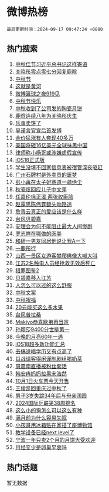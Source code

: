 # 微博热榜

`最后更新时间：2024-09-17 09:47:24 +0800`

## 热门搜索

1. [中秋佳节习近平总书记这样寄语](https://m.weibo.cn/search?containerid=100103type%3D1%26t%3D10%26q%3D%23%E4%B8%AD%E7%A7%8B%E4%BD%B3%E8%8A%82%E4%B9%A0%E8%BF%91%E5%B9%B3%E6%80%BB%E4%B9%A6%E8%AE%B0%E8%BF%99%E6%A0%B7%E5%AF%84%E8%AF%AD%23&stream_entry_id=51&isnewpage=1&extparam=seat%3D1%26q%3D%2523%25E4%25B8%25AD%25E7%25A7%258B%25E4%25BD%25B3%25E8%258A%2582%25E4%25B9%25A0%25E8%25BF%2591%25E5%25B9%25B3%25E6%2580%25BB%25E4%25B9%25A6%25E8%25AE%25B0%25E8%25BF%2599%25E6%25A0%25B7%25E5%25AF%2584%25E8%25AF%25AD%2523%26pos%3D0%26filter_type%3Drealtimehot%26stream_entry_id%3D51%26c_type%3D51%26cate%3D10103%26dgr%3D0%26display_time%3D1726537643%26pre_seqid%3D17265376436690123560347)
1. [关晓彤零点零七分回复鹿晗](https://m.weibo.cn/search?containerid=100103type%3D1%26t%3D10%26q%3D%23%E5%85%B3%E6%99%93%E5%BD%A4%E9%9B%B6%E7%82%B9%E9%9B%B6%E4%B8%83%E5%88%86%E5%9B%9E%E5%A4%8D%E9%B9%BF%E6%99%97%23&stream_entry_id=31&isnewpage=1&extparam=seat%3D1%26q%3D%2523%25E5%2585%25B3%25E6%2599%2593%25E5%25BD%25A4%25E9%259B%25B6%25E7%2582%25B9%25E9%259B%25B6%25E4%25B8%2583%25E5%2588%2586%25E5%259B%259E%25E5%25A4%258D%25E9%25B9%25BF%25E6%2599%2597%2523%26pos%3D0%26band_rank%3D1%26filter_type%3Drealtimehot%26realpos%3D1%26flag%3D1%26cate%3D5001%26lcate%3D5001%26stream_entry_id%3D31%26c_type%3D31%26dgr%3D0%26display_time%3D1726537643%26pre_seqid%3D17265376436690123560347)
1. [中秋节](https://m.weibo.cn/search?containerid=100103type%3D1%26t%3D10%26q%3D%E4%B8%AD%E7%A7%8B%E8%8A%82&stream_entry_id=31&isnewpage=1&extparam=seat%3D1%26q%3D%25E4%25B8%25AD%25E7%25A7%258B%25E8%258A%2582%26pos%3D1%26band_rank%3D2%26filter_type%3Drealtimehot%26realpos%3D2%26flag%3D16%26cate%3D5001%26lcate%3D5001%26stream_entry_id%3D31%26c_type%3D31%26dgr%3D0%26display_time%3D1726537643%26pre_seqid%3D17265376436690123560347)
1. [这就是黄河](https://m.weibo.cn/search?containerid=100103type%3D1%26t%3D10%26q%3D%23%E8%BF%99%E5%B0%B1%E6%98%AF%E9%BB%84%E6%B2%B3%23&stream_entry_id=31&isnewpage=1&extparam=seat%3D1%26q%3D%2523%25E8%25BF%2599%25E5%25B0%25B1%25E6%2598%25AF%25E9%25BB%2584%25E6%25B2%25B3%2523%26pos%3D2%26band_rank%3D3%26filter_type%3Drealtimehot%26realpos%3D3%26flag%3D0%26cate%3D5001%26lcate%3D5001%26stream_entry_id%3D31%26c_type%3D31%26dgr%3D0%26display_time%3D1726537643%26pre_seqid%3D17265376436690123560347)
1. [微博篮球之夜919见](https://m.weibo.cn/search?containerid=100103type%3D1%26t%3D10%26q%3D%23%E5%BE%AE%E5%8D%9A%E7%AF%AE%E7%90%83%E4%B9%8B%E5%A4%9C919%E8%A7%81%23&stream_entry_id=31&isnewpage=1&extparam=seat%3D1%26q%3D%2523%25E5%25BE%25AE%25E5%258D%259A%25E7%25AF%25AE%25E7%2590%2583%25E4%25B9%258B%25E5%25A4%259C919%25E8%25A7%2581%2523%26pos%3D3%26band_rank%3D4%26adid%3D255254%26is_ad_pos%3D1%26cate%3D5001%26c_type%3D31%26lcate%3D5001%26stream_entry_id%3D31%26topic_ad%3D1%26dgr%3D0%26filter_type%3Drealtimehot%26display_time%3D1726537643%26pre_seqid%3D17265376436690123560347)
1. [中秋节快乐](https://m.weibo.cn/search?containerid=100103type%3D1%26t%3D10%26q%3D%E4%B8%AD%E7%A7%8B%E8%8A%82%E5%BF%AB%E4%B9%90&stream_entry_id=31&isnewpage=1&extparam=seat%3D1%26q%3D%25E4%25B8%25AD%25E7%25A7%258B%25E8%258A%2582%25E5%25BF%25AB%25E4%25B9%2590%26pos%3D4%26band_rank%3D4%26filter_type%3Drealtimehot%26realpos%3D4%26flag%3D16%26cate%3D5001%26lcate%3D5001%26stream_entry_id%3D31%26c_type%3D31%26dgr%3D0%26display_time%3D1726537643%26pre_seqid%3D17265376436690123560347)
1. [中秋收到了公司发的陶瓷月饼](https://m.weibo.cn/search?containerid=100103type%3D1%26t%3D10%26q%3D%23%E4%B8%AD%E7%A7%8B%E6%94%B6%E5%88%B0%E4%BA%86%E5%85%AC%E5%8F%B8%E5%8F%91%E7%9A%84%E9%99%B6%E7%93%B7%E6%9C%88%E9%A5%BC%23&stream_entry_id=31&isnewpage=1&extparam=seat%3D1%26q%3D%2523%25E4%25B8%25AD%25E7%25A7%258B%25E6%2594%25B6%25E5%2588%25B0%25E4%25BA%2586%25E5%2585%25AC%25E5%258F%25B8%25E5%258F%2591%25E7%259A%2584%25E9%2599%25B6%25E7%2593%25B7%25E6%259C%2588%25E9%25A5%25BC%2523%26pos%3D5%26band_rank%3D5%26filter_type%3Drealtimehot%26realpos%3D5%26flag%3D0%26cate%3D5001%26lcate%3D5001%26stream_entry_id%3D31%26c_type%3D31%26dgr%3D0%26display_time%3D1726537643%26pre_seqid%3D17265376436690123560347)
1. [鹿晗连续八年为关晓彤庆生](https://m.weibo.cn/search?containerid=100103type%3D1%26t%3D10%26q%3D%23%E9%B9%BF%E6%99%97%E8%BF%9E%E7%BB%AD%E5%85%AB%E5%B9%B4%E4%B8%BA%E5%85%B3%E6%99%93%E5%BD%A4%E5%BA%86%E7%94%9F%23&stream_entry_id=31&isnewpage=1&extparam=seat%3D1%26q%3D%2523%25E9%25B9%25BF%25E6%2599%2597%25E8%25BF%259E%25E7%25BB%25AD%25E5%2585%25AB%25E5%25B9%25B4%25E4%25B8%25BA%25E5%2585%25B3%25E6%2599%2593%25E5%25BD%25A4%25E5%25BA%2586%25E7%2594%259F%2523%26pos%3D6%26band_rank%3D6%26filter_type%3Drealtimehot%26realpos%3D6%26flag%3D2%26cate%3D5001%26lcate%3D5001%26stream_entry_id%3D31%26c_type%3D31%26dgr%3D0%26display_time%3D1726537643%26pre_seqid%3D17265376436690123560347)
1. [乐事卖饼了](https://m.weibo.cn/search?containerid=100103type%3D1%26t%3D10%26q%3D%23%E4%B9%90%E4%BA%8B%E5%8D%96%E9%A5%BC%E4%BA%86%23&stream_entry_id=31&isnewpage=1&extparam=seat%3D1%26q%3D%2523%25E4%25B9%2590%25E4%25BA%258B%25E5%258D%2596%25E9%25A5%25BC%25E4%25BA%2586%2523%26pos%3D7%26band_rank%3D7%26adid%3D255336%26is_ad_pos%3D1%26cate%3D5001%26c_type%3D31%26lcate%3D5001%26stream_entry_id%3D31%26topic_ad%3D1%26dgr%3D0%26filter_type%3Drealtimehot%26display_time%3D1726537643%26pre_seqid%3D17265376436690123560347)
1. [吴谨言官宣后首发博](https://m.weibo.cn/search?containerid=100103type%3D1%26t%3D10%26q%3D%23%E5%90%B4%E8%B0%A8%E8%A8%80%E5%AE%98%E5%AE%A3%E5%90%8E%E9%A6%96%E5%8F%91%E5%8D%9A%23&stream_entry_id=31&isnewpage=1&extparam=seat%3D1%26q%3D%2523%25E5%2590%25B4%25E8%25B0%25A8%25E8%25A8%2580%25E5%25AE%2598%25E5%25AE%25A3%25E5%2590%258E%25E9%25A6%2596%25E5%258F%2591%25E5%258D%259A%2523%26pos%3D8%26band_rank%3D7%26filter_type%3Drealtimehot%26realpos%3D7%26flag%3D2%26cate%3D5001%26lcate%3D5001%26stream_entry_id%3D31%26c_type%3D31%26dgr%3D0%26display_time%3D1726537643%26pre_seqid%3D17265376436690123560347)
1. [金价猛涨有人套现40多万](https://m.weibo.cn/search?containerid=100103type%3D1%26t%3D10%26q%3D%23%E9%87%91%E4%BB%B7%E7%8C%9B%E6%B6%A8%E6%9C%89%E4%BA%BA%E5%A5%97%E7%8E%B040%E5%A4%9A%E4%B8%87%23&stream_entry_id=31&isnewpage=1&extparam=seat%3D1%26q%3D%2523%25E9%2587%2591%25E4%25BB%25B7%25E7%258C%259B%25E6%25B6%25A8%25E6%259C%2589%25E4%25BA%25BA%25E5%25A5%2597%25E7%258E%25B040%25E5%25A4%259A%25E4%25B8%2587%2523%26pos%3D9%26band_rank%3D8%26filter_type%3Drealtimehot%26realpos%3D8%26flag%3D0%26cate%3D5001%26lcate%3D5001%26stream_entry_id%3D31%26c_type%3D31%26dgr%3D0%26display_time%3D1726537643%26pre_seqid%3D17265376436690123560347)
1. [美国将砸16亿美元全球抹黑中国](https://m.weibo.cn/search?containerid=100103type%3D1%26t%3D10%26q%3D%23%E7%BE%8E%E5%9B%BD%E5%B0%86%E7%A0%B816%E4%BA%BF%E7%BE%8E%E5%85%83%E5%85%A8%E7%90%83%E6%8A%B9%E9%BB%91%E4%B8%AD%E5%9B%BD%23&stream_entry_id=31&isnewpage=1&extparam=seat%3D1%26q%3D%2523%25E7%25BE%258E%25E5%259B%25BD%25E5%25B0%2586%25E7%25A0%25B816%25E4%25BA%25BF%25E7%25BE%258E%25E5%2585%2583%25E5%2585%25A8%25E7%2590%2583%25E6%258A%25B9%25E9%25BB%2591%25E4%25B8%25AD%25E5%259B%25BD%2523%26pos%3D10%26band_rank%3D9%26filter_type%3Drealtimehot%26realpos%3D9%26flag%3D0%26cate%3D5001%26lcate%3D5001%26stream_entry_id%3D31%26c_type%3D31%26dgr%3D0%26display_time%3D1726537643%26pre_seqid%3D17265376436690123560347)
1. [律师称小杨哥或涉嫌虚假宣传](https://m.weibo.cn/search?containerid=100103type%3D1%26t%3D10%26q%3D%23%E5%BE%8B%E5%B8%88%E7%A7%B0%E5%B0%8F%E6%9D%A8%E5%93%A5%E6%88%96%E6%B6%89%E5%AB%8C%E8%99%9A%E5%81%87%E5%AE%A3%E4%BC%A0%23&stream_entry_id=31&isnewpage=1&extparam=seat%3D1%26q%3D%2523%25E5%25BE%258B%25E5%25B8%2588%25E7%25A7%25B0%25E5%25B0%258F%25E6%259D%25A8%25E5%2593%25A5%25E6%2588%2596%25E6%25B6%2589%25E5%25AB%258C%25E8%2599%259A%25E5%2581%2587%25E5%25AE%25A3%25E4%25BC%25A0%2523%26pos%3D11%26band_rank%3D10%26filter_type%3Drealtimehot%26realpos%3D10%26flag%3D0%26cate%3D5001%26lcate%3D5001%26stream_entry_id%3D31%26c_type%3D31%26dgr%3D0%26display_time%3D1726537643%26pre_seqid%3D17265376436690123560347)
1. [iOS18正式版](https://m.weibo.cn/search?containerid=100103type%3D1%26t%3D10%26q%3DiOS18%E6%AD%A3%E5%BC%8F%E7%89%88&stream_entry_id=31&isnewpage=1&extparam=seat%3D1%26q%3DiOS18%25E6%25AD%25A3%25E5%25BC%258F%25E7%2589%2588%26pos%3D12%26band_rank%3D11%26filter_type%3Drealtimehot%26realpos%3D11%26flag%3D0%26cate%3D5001%26lcate%3D5001%26stream_entry_id%3D31%26c_type%3D31%26dgr%3D0%26display_time%3D1726537643%26pre_seqid%3D17265376436690123560347)
1. [学生没填不回家信息表被宿管深夜驱赶](https://m.weibo.cn/search?containerid=100103type%3D1%26t%3D10%26q%3D%23%E5%AD%A6%E7%94%9F%E6%B2%A1%E5%A1%AB%E4%B8%8D%E5%9B%9E%E5%AE%B6%E4%BF%A1%E6%81%AF%E8%A1%A8%E8%A2%AB%E5%AE%BF%E7%AE%A1%E6%B7%B1%E5%A4%9C%E9%A9%B1%E8%B5%B6%23&stream_entry_id=31&isnewpage=1&extparam=seat%3D1%26q%3D%2523%25E5%25AD%25A6%25E7%2594%259F%25E6%25B2%25A1%25E5%25A1%25AB%25E4%25B8%258D%25E5%259B%259E%25E5%25AE%25B6%25E4%25BF%25A1%25E6%2581%25AF%25E8%25A1%25A8%25E8%25A2%25AB%25E5%25AE%25BF%25E7%25AE%25A1%25E6%25B7%25B1%25E5%25A4%259C%25E9%25A9%25B1%25E8%25B5%25B6%2523%26pos%3D13%26band_rank%3D12%26filter_type%3Drealtimehot%26realpos%3D12%26flag%3D0%26cate%3D5001%26lcate%3D5001%26stream_entry_id%3D31%26c_type%3D31%26dgr%3D0%26display_time%3D1726537643%26pre_seqid%3D17265376436690123560347)
1. [广州石牌村是外卖员的噩梦](https://m.weibo.cn/search?containerid=100103type%3D1%26t%3D10%26q%3D%E5%B9%BF%E5%B7%9E%E7%9F%B3%E7%89%8C%E6%9D%91%E6%98%AF%E5%A4%96%E5%8D%96%E5%91%98%E7%9A%84%E5%99%A9%E6%A2%A6&stream_entry_id=31&isnewpage=1&extparam=seat%3D1%26q%3D%25E5%25B9%25BF%25E5%25B7%259E%25E7%259F%25B3%25E7%2589%258C%25E6%259D%2591%25E6%2598%25AF%25E5%25A4%2596%25E5%258D%2596%25E5%2591%2598%25E7%259A%2584%25E5%2599%25A9%25E6%25A2%25A6%26pos%3D14%26band_rank%3D13%26filter_type%3Drealtimehot%26realpos%3D13%26flag%3D0%26cate%3D5001%26lcate%3D5001%26stream_entry_id%3D31%26c_type%3D31%26dgr%3D0%26display_time%3D1726537643%26pre_seqid%3D17265376436690123560347)
1. [彭小苒在太子妃赛道一骑绝尘](https://m.weibo.cn/search?containerid=100103type%3D1%26t%3D10%26q%3D%E5%BD%AD%E5%B0%8F%E8%8B%92%E5%9C%A8%E5%A4%AA%E5%AD%90%E5%A6%83%E8%B5%9B%E9%81%93%E4%B8%80%E9%AA%91%E7%BB%9D%E5%B0%98&stream_entry_id=31&isnewpage=1&extparam=seat%3D1%26q%3D%25E5%25BD%25AD%25E5%25B0%258F%25E8%258B%2592%25E5%259C%25A8%25E5%25A4%25AA%25E5%25AD%2590%25E5%25A6%2583%25E8%25B5%259B%25E9%2581%2593%25E4%25B8%2580%25E9%25AA%2591%25E7%25BB%259D%25E5%25B0%2598%26pos%3D15%26band_rank%3D14%26filter_type%3Drealtimehot%26realpos%3D14%26flag%3D0%26cate%3D5001%26lcate%3D5001%26stream_entry_id%3D31%26c_type%3D31%26dgr%3D0%26display_time%3D1726537643%26pre_seqid%3D17265376436690123560347)
1. [秋瓷炫回应儿子中文差](https://m.weibo.cn/search?containerid=100103type%3D1%26t%3D10%26q%3D%23%E7%A7%8B%E7%93%B7%E7%82%AB%E5%9B%9E%E5%BA%94%E5%84%BF%E5%AD%90%E4%B8%AD%E6%96%87%E5%B7%AE%23&stream_entry_id=31&isnewpage=1&extparam=seat%3D1%26q%3D%2523%25E7%25A7%258B%25E7%2593%25B7%25E7%2582%25AB%25E5%259B%259E%25E5%25BA%2594%25E5%2584%25BF%25E5%25AD%2590%25E4%25B8%25AD%25E6%2596%2587%25E5%25B7%25AE%2523%26pos%3D16%26band_rank%3D15%26filter_type%3Drealtimehot%26realpos%3D15%26flag%3D0%26cate%3D5001%26lcate%3D5001%26stream_entry_id%3D31%26c_type%3D31%26dgr%3D0%26display_time%3D1726537643%26pre_seqid%3D17265376436690123560347)
1. [任嘉伦徐正溪 两张权臣脸](https://m.weibo.cn/search?containerid=100103type%3D1%26t%3D10%26q%3D%E4%BB%BB%E5%98%89%E4%BC%A6%E5%BE%90%E6%AD%A3%E6%BA%AA+%E4%B8%A4%E5%BC%A0%E6%9D%83%E8%87%A3%E8%84%B8&stream_entry_id=31&isnewpage=1&extparam=seat%3D1%26q%3D%25E4%25BB%25BB%25E5%2598%2589%25E4%25BC%25A6%25E5%25BE%2590%25E6%25AD%25A3%25E6%25BA%25AA%2520%25E4%25B8%25A4%25E5%25BC%25A0%25E6%259D%2583%25E8%2587%25A3%25E8%2584%25B8%26pos%3D17%26band_rank%3D16%26filter_type%3Drealtimehot%26realpos%3D16%26flag%3D0%26cate%3D5001%26lcate%3D5001%26stream_entry_id%3D31%26c_type%3D31%26dgr%3D0%26display_time%3D1726537643%26pre_seqid%3D17265376436690123560347)
1. [赵露思陈伟霆额头吻路透](https://m.weibo.cn/search?containerid=100103type%3D1%26t%3D10%26q%3D%23%E8%B5%B5%E9%9C%B2%E6%80%9D%E9%99%88%E4%BC%9F%E9%9C%86%E9%A2%9D%E5%A4%B4%E5%90%BB%E8%B7%AF%E9%80%8F%23&stream_entry_id=31&isnewpage=1&extparam=seat%3D1%26q%3D%2523%25E8%25B5%25B5%25E9%259C%25B2%25E6%2580%259D%25E9%2599%2588%25E4%25BC%259F%25E9%259C%2586%25E9%25A2%259D%25E5%25A4%25B4%25E5%2590%25BB%25E8%25B7%25AF%25E9%2580%258F%2523%26pos%3D18%26band_rank%3D17%26filter_type%3Drealtimehot%26realpos%3D17%26flag%3D1%26cate%3D5001%26lcate%3D5001%26stream_entry_id%3D31%26c_type%3D31%26dgr%3D0%26display_time%3D1726537643%26pre_seqid%3D17265376436690123560347)
1. [詹青云真正的爱应该是什么样](https://m.weibo.cn/search?containerid=100103type%3D1%26t%3D10%26q%3D%E8%A9%B9%E9%9D%92%E4%BA%91%E7%9C%9F%E6%AD%A3%E7%9A%84%E7%88%B1%E5%BA%94%E8%AF%A5%E6%98%AF%E4%BB%80%E4%B9%88%E6%A0%B7&stream_entry_id=31&isnewpage=1&extparam=seat%3D1%26q%3D%25E8%25A9%25B9%25E9%259D%2592%25E4%25BA%2591%25E7%259C%259F%25E6%25AD%25A3%25E7%259A%2584%25E7%2588%25B1%25E5%25BA%2594%25E8%25AF%25A5%25E6%2598%25AF%25E4%25BB%2580%25E4%25B9%2588%25E6%25A0%25B7%26pos%3D19%26band_rank%3D18%26filter_type%3Drealtimehot%26realpos%3D18%26flag%3D0%26cate%3D5001%26lcate%3D5001%26stream_entry_id%3D31%26c_type%3D31%26dgr%3D0%26display_time%3D1726537643%26pre_seqid%3D17265376436690123560347)
1. [台风贝碧嘉](https://m.weibo.cn/search?containerid=100103type%3D1%26t%3D10%26q%3D%23%E5%8F%B0%E9%A3%8E%E8%B4%9D%E7%A2%A7%E5%98%89%23&stream_entry_id=31&isnewpage=1&extparam=seat%3D1%26q%3D%2523%25E5%258F%25B0%25E9%25A3%258E%25E8%25B4%259D%25E7%25A2%25A7%25E5%2598%2589%2523%26pos%3D20%26band_rank%3D19%26filter_type%3Drealtimehot%26realpos%3D19%26flag%3D0%26cate%3D5001%26lcate%3D5001%26stream_entry_id%3D31%26c_type%3D31%26dgr%3D0%26display_time%3D1726537643%26pre_seqid%3D17265376436690123560347)
1. [安理会为何不能阻止最大人间惨剧](https://m.weibo.cn/search?containerid=100103type%3D1%26t%3D10%26q%3D%23%E5%AE%89%E7%90%86%E4%BC%9A%E4%B8%BA%E4%BD%95%E4%B8%8D%E8%83%BD%E9%98%BB%E6%AD%A2%E6%9C%80%E5%A4%A7%E4%BA%BA%E9%97%B4%E6%83%A8%E5%89%A7%23&stream_entry_id=31&isnewpage=1&extparam=seat%3D1%26q%3D%2523%25E5%25AE%2589%25E7%2590%2586%25E4%25BC%259A%25E4%25B8%25BA%25E4%25BD%2595%25E4%25B8%258D%25E8%2583%25BD%25E9%2598%25BB%25E6%25AD%25A2%25E6%259C%2580%25E5%25A4%25A7%25E4%25BA%25BA%25E9%2597%25B4%25E6%2583%25A8%25E5%2589%25A7%2523%26pos%3D21%26band_rank%3D20%26filter_type%3Drealtimehot%26realpos%3D20%26flag%3D1%26cate%3D5001%26lcate%3D5001%26stream_entry_id%3D31%26c_type%3D31%26dgr%3D0%26display_time%3D1726537643%26pre_seqid%3D17265376436690123560347)
1. [罗志祥在哪做的医美](https://m.weibo.cn/search?containerid=100103type%3D1%26t%3D10%26q%3D%E7%BD%97%E5%BF%97%E7%A5%A5%E5%9C%A8%E5%93%AA%E5%81%9A%E7%9A%84%E5%8C%BB%E7%BE%8E&stream_entry_id=31&isnewpage=1&extparam=seat%3D1%26q%3D%25E7%25BD%2597%25E5%25BF%2597%25E7%25A5%25A5%25E5%259C%25A8%25E5%2593%25AA%25E5%2581%259A%25E7%259A%2584%25E5%258C%25BB%25E7%25BE%258E%26pos%3D22%26band_rank%3D21%26filter_type%3Drealtimehot%26realpos%3D21%26flag%3D2%26cate%3D5001%26lcate%3D5001%26stream_entry_id%3D31%26c_type%3D31%26dgr%3D0%26display_time%3D1726537643%26pre_seqid%3D17265376436690123560347)
1. [和研一男友同居他说让我A一下](https://m.weibo.cn/search?containerid=100103type%3D1%26t%3D10%26q%3D%23%E5%92%8C%E7%A0%94%E4%B8%80%E7%94%B7%E5%8F%8B%E5%90%8C%E5%B1%85%E4%BB%96%E8%AF%B4%E8%AE%A9%E6%88%91A%E4%B8%80%E4%B8%8B%23&stream_entry_id=31&isnewpage=1&extparam=seat%3D1%26q%3D%2523%25E5%2592%258C%25E7%25A0%2594%25E4%25B8%2580%25E7%2594%25B7%25E5%258F%258B%25E5%2590%258C%25E5%25B1%2585%25E4%25BB%2596%25E8%25AF%25B4%25E8%25AE%25A9%25E6%2588%2591A%25E4%25B8%2580%25E4%25B8%258B%2523%26pos%3D23%26band_rank%3D22%26filter_type%3Drealtimehot%26realpos%3D22%26flag%3D1%26cate%3D5001%26lcate%3D5001%26stream_entry_id%3D31%26c_type%3D31%26dgr%3D0%26display_time%3D1726537643%26pre_seqid%3D17265376436690123560347)
1. [一鹿彤行](https://m.weibo.cn/search?containerid=100103type%3D1%26t%3D10%26q%3D%E4%B8%80%E9%B9%BF%E5%BD%A4%E8%A1%8C&stream_entry_id=31&isnewpage=1&extparam=seat%3D1%26q%3D%25E4%25B8%2580%25E9%25B9%25BF%25E5%25BD%25A4%25E8%25A1%258C%26pos%3D24%26band_rank%3D23%26filter_type%3Drealtimehot%26realpos%3D23%26flag%3D0%26cate%3D5001%26lcate%3D5001%26stream_entry_id%3D31%26c_type%3D31%26dgr%3D0%26display_time%3D1726537643%26pre_seqid%3D17265376436690123560347)
1. [山西一景区女游客攀爬佛像大喊大叫](https://m.weibo.cn/search?containerid=100103type%3D1%26t%3D10%26q%3D%23%E5%B1%B1%E8%A5%BF%E4%B8%80%E6%99%AF%E5%8C%BA%E5%A5%B3%E6%B8%B8%E5%AE%A2%E6%94%80%E7%88%AC%E4%BD%9B%E5%83%8F%E5%A4%A7%E5%96%8A%E5%A4%A7%E5%8F%AB%23&stream_entry_id=31&isnewpage=1&extparam=seat%3D1%26q%3D%2523%25E5%25B1%25B1%25E8%25A5%25BF%25E4%25B8%2580%25E6%2599%25AF%25E5%258C%25BA%25E5%25A5%25B3%25E6%25B8%25B8%25E5%25AE%25A2%25E6%2594%2580%25E7%2588%25AC%25E4%25BD%259B%25E5%2583%258F%25E5%25A4%25A7%25E5%2596%258A%25E5%25A4%25A7%25E5%258F%25AB%2523%26pos%3D25%26band_rank%3D24%26filter_type%3Drealtimehot%26realpos%3D24%26flag%3D1%26cate%3D5001%26lcate%3D5001%26stream_entry_id%3D31%26c_type%3D31%26dgr%3D0%26display_time%3D1726537643%26pre_seqid%3D17265376436690123560347)
1. [江苏2名触电人员经抢救无效后死亡](https://m.weibo.cn/search?containerid=100103type%3D1%26t%3D10%26q%3D%23%E6%B1%9F%E8%8B%8F2%E5%90%8D%E8%A7%A6%E7%94%B5%E4%BA%BA%E5%91%98%E7%BB%8F%E6%8A%A2%E6%95%91%E6%97%A0%E6%95%88%E5%90%8E%E6%AD%BB%E4%BA%A1%23&stream_entry_id=31&isnewpage=1&extparam=seat%3D1%26q%3D%2523%25E6%25B1%259F%25E8%258B%258F2%25E5%2590%258D%25E8%25A7%25A6%25E7%2594%25B5%25E4%25BA%25BA%25E5%2591%2598%25E7%25BB%258F%25E6%258A%25A2%25E6%2595%2591%25E6%2597%25A0%25E6%2595%2588%25E5%2590%258E%25E6%25AD%25BB%25E4%25BA%25A1%2523%26pos%3D26%26band_rank%3D25%26filter_type%3Drealtimehot%26realpos%3D25%26flag%3D1%26cate%3D5001%26lcate%3D5001%26stream_entry_id%3D31%26c_type%3D31%26dgr%3D0%26display_time%3D1726537643%26pre_seqid%3D17265376436690123560347)
1. [猎罪图鉴2](https://m.weibo.cn/search?containerid=100103type%3D1%26t%3D10%26q%3D%23%E7%8C%8E%E7%BD%AA%E5%9B%BE%E9%89%B42%23&stream_entry_id=31&isnewpage=1&extparam=seat%3D1%26q%3D%2523%25E7%258C%258E%25E7%25BD%25AA%25E5%259B%25BE%25E9%2589%25B42%2523%26pos%3D27%26band_rank%3D26%26filter_type%3Drealtimehot%26realpos%3D26%26flag%3D1%26cate%3D5001%26lcate%3D5001%26stream_entry_id%3D31%26c_type%3D31%26dgr%3D0%26display_time%3D1726537643%26pre_seqid%3D17265376436690123560347)
1. [贝碧嘉移入江苏](https://m.weibo.cn/search?containerid=100103type%3D1%26t%3D10%26q%3D%23%E8%B4%9D%E7%A2%A7%E5%98%89%E7%A7%BB%E5%85%A5%E6%B1%9F%E8%8B%8F%23&stream_entry_id=31&isnewpage=1&extparam=seat%3D1%26q%3D%2523%25E8%25B4%259D%25E7%25A2%25A7%25E5%2598%2589%25E7%25A7%25BB%25E5%2585%25A5%25E6%25B1%259F%25E8%258B%258F%2523%26pos%3D28%26band_rank%3D27%26filter_type%3Drealtimehot%26realpos%3D27%26flag%3D0%26cate%3D5001%26lcate%3D5001%26stream_entry_id%3D31%26c_type%3D31%26dgr%3D0%26display_time%3D1726537643%26pre_seqid%3D17265376436690123560347)
1. [人怎么可以过的这么舒服](https://m.weibo.cn/search?containerid=100103type%3D1%26t%3D10%26q%3D%E4%BA%BA%E6%80%8E%E4%B9%88%E5%8F%AF%E4%BB%A5%E8%BF%87%E7%9A%84%E8%BF%99%E4%B9%88%E8%88%92%E6%9C%8D&stream_entry_id=31&isnewpage=1&extparam=seat%3D1%26q%3D%25E4%25BA%25BA%25E6%2580%258E%25E4%25B9%2588%25E5%258F%25AF%25E4%25BB%25A5%25E8%25BF%2587%25E7%259A%2584%25E8%25BF%2599%25E4%25B9%2588%25E8%2588%2592%25E6%259C%258D%26pos%3D29%26band_rank%3D28%26filter_type%3Drealtimehot%26realpos%3D28%26flag%3D1%26cate%3D5001%26lcate%3D5001%26stream_entry_id%3D31%26c_type%3D31%26dgr%3D0%26display_time%3D1726537643%26pre_seqid%3D17265376436690123560347)
1. [中秋文案](https://m.weibo.cn/search?containerid=100103type%3D1%26t%3D10%26q%3D%E4%B8%AD%E7%A7%8B%E6%96%87%E6%A1%88&stream_entry_id=31&isnewpage=1&extparam=seat%3D1%26q%3D%25E4%25B8%25AD%25E7%25A7%258B%25E6%2596%2587%25E6%25A1%2588%26pos%3D30%26band_rank%3D29%26filter_type%3Drealtimehot%26realpos%3D29%26flag%3D0%26cate%3D5001%26lcate%3D5001%26stream_entry_id%3D31%26c_type%3D31%26dgr%3D0%26display_time%3D1726537643%26pre_seqid%3D17265376436690123560347)
1. [中秋祝福](https://m.weibo.cn/search?containerid=100103type%3D1%26t%3D10%26q%3D%E4%B8%AD%E7%A7%8B%E7%A5%9D%E7%A6%8F&stream_entry_id=31&isnewpage=1&extparam=seat%3D1%26q%3D%25E4%25B8%25AD%25E7%25A7%258B%25E7%25A5%259D%25E7%25A6%258F%26pos%3D31%26band_rank%3D30%26filter_type%3Drealtimehot%26realpos%3D30%26flag%3D0%26cate%3D5001%26lcate%3D5001%26stream_entry_id%3D31%26c_type%3D31%26dgr%3D0%26display_time%3D1726537643%26pre_seqid%3D17265376436690123560347)
1. [20元能买这么多水果](https://m.weibo.cn/search?containerid=100103type%3D1%26t%3D10%26q%3D20%E5%85%83%E8%83%BD%E4%B9%B0%E8%BF%99%E4%B9%88%E5%A4%9A%E6%B0%B4%E6%9E%9C&stream_entry_id=31&isnewpage=1&extparam=seat%3D1%26q%3D20%25E5%2585%2583%25E8%2583%25BD%25E4%25B9%25B0%25E8%25BF%2599%25E4%25B9%2588%25E5%25A4%259A%25E6%25B0%25B4%25E6%259E%259C%26pos%3D32%26band_rank%3D31%26filter_type%3Drealtimehot%26realpos%3D31%26flag%3D1%26cate%3D5001%26lcate%3D5001%26stream_entry_id%3D31%26c_type%3D31%26dgr%3D0%26display_time%3D1726537643%26pre_seqid%3D17265376436690123560347)
1. [台风普拉桑](https://m.weibo.cn/search?containerid=100103type%3D1%26t%3D10%26q%3D%E5%8F%B0%E9%A3%8E%E6%99%AE%E6%8B%89%E6%A1%91&stream_entry_id=31&isnewpage=1&extparam=seat%3D1%26q%3D%25E5%258F%25B0%25E9%25A3%258E%25E6%2599%25AE%25E6%258B%2589%25E6%25A1%2591%26pos%3D33%26band_rank%3D32%26filter_type%3Drealtimehot%26realpos%3D32%26flag%3D0%26cate%3D5001%26lcate%3D5001%26stream_entry_id%3D31%26c_type%3D31%26dgr%3D0%26display_time%3D1726537643%26pre_seqid%3D17265376436690123560347)
1. [Makiyo恭喜欧弟再当爸](https://m.weibo.cn/search?containerid=100103type%3D1%26t%3D10%26q%3D%23Makiyo%E6%81%AD%E5%96%9C%E6%AC%A7%E5%BC%9F%E5%86%8D%E5%BD%93%E7%88%B8%23&stream_entry_id=31&isnewpage=1&extparam=seat%3D1%26q%3D%2523Makiyo%25E6%2581%25AD%25E5%2596%259C%25E6%25AC%25A7%25E5%25BC%259F%25E5%2586%258D%25E5%25BD%2593%25E7%2588%25B8%2523%26pos%3D34%26band_rank%3D33%26filter_type%3Drealtimehot%26realpos%3D33%26flag%3D1%26cate%3D5001%26lcate%3D5001%26stream_entry_id%3D31%26c_type%3D31%26dgr%3D0%26display_time%3D1726537643%26pre_seqid%3D17265376436690123560347)
1. [孙颖莎9400分世排第一](https://m.weibo.cn/search?containerid=100103type%3D1%26t%3D10%26q%3D%23%E5%AD%99%E9%A2%96%E8%8E%8E9400%E5%88%86%E4%B8%96%E6%8E%92%E7%AC%AC%E4%B8%80%23&stream_entry_id=31&isnewpage=1&extparam=seat%3D1%26q%3D%2523%25E5%25AD%2599%25E9%25A2%2596%25E8%258E%258E9400%25E5%2588%2586%25E4%25B8%2596%25E6%258E%2592%25E7%25AC%25AC%25E4%25B8%2580%2523%26pos%3D35%26band_rank%3D34%26filter_type%3Drealtimehot%26realpos%3D34%26flag%3D1%26cate%3D5001%26lcate%3D5001%26stream_entry_id%3D31%26c_type%3D31%26dgr%3D0%26display_time%3D1726537643%26pre_seqid%3D17265376436690123560347)
1. [今晚的月亮60年一遇](https://m.weibo.cn/search?containerid=100103type%3D1%26t%3D10%26q%3D%23%E4%BB%8A%E6%99%9A%E7%9A%84%E6%9C%88%E4%BA%AE60%E5%B9%B4%E4%B8%80%E9%81%87%23&stream_entry_id=31&isnewpage=1&extparam=seat%3D1%26q%3D%2523%25E4%25BB%258A%25E6%2599%259A%25E7%259A%2584%25E6%259C%2588%25E4%25BA%25AE60%25E5%25B9%25B4%25E4%25B8%2580%25E9%2581%2587%2523%26pos%3D36%26band_rank%3D35%26filter_type%3Drealtimehot%26realpos%3D35%26flag%3D1%26cate%3D5001%26lcate%3D5001%26stream_entry_id%3D31%26c_type%3D31%26dgr%3D0%26display_time%3D1726537643%26pre_seqid%3D17265376436690123560347)
1. [iOS18超多新功能汇总](https://m.weibo.cn/search?containerid=100103type%3D1%26t%3D10%26q%3DiOS18%E8%B6%85%E5%A4%9A%E6%96%B0%E5%8A%9F%E8%83%BD%E6%B1%87%E6%80%BB&stream_entry_id=31&isnewpage=1&extparam=seat%3D1%26q%3DiOS18%25E8%25B6%2585%25E5%25A4%259A%25E6%2596%25B0%25E5%258A%259F%25E8%2583%25BD%25E6%25B1%2587%25E6%2580%25BB%26pos%3D37%26band_rank%3D36%26filter_type%3Drealtimehot%26realpos%3D36%26flag%3D1%26cate%3D5001%26lcate%3D5001%26stream_entry_id%3D31%26c_type%3D31%26dgr%3D0%26display_time%3D1726537643%26pre_seqid%3D17265376436690123560347)
1. [去搞说唱学历又有点高了](https://m.weibo.cn/search?containerid=100103type%3D1%26t%3D10%26q%3D%E5%8E%BB%E6%90%9E%E8%AF%B4%E5%94%B1%E5%AD%A6%E5%8E%86%E5%8F%88%E6%9C%89%E7%82%B9%E9%AB%98%E4%BA%86&stream_entry_id=31&isnewpage=1&extparam=seat%3D1%26q%3D%25E5%258E%25BB%25E6%2590%259E%25E8%25AF%25B4%25E5%2594%25B1%25E5%25AD%25A6%25E5%258E%2586%25E5%258F%2588%25E6%259C%2589%25E7%2582%25B9%25E9%25AB%2598%25E4%25BA%2586%26pos%3D38%26band_rank%3D37%26filter_type%3Drealtimehot%26realpos%3D37%26flag%3D0%26cate%3D5001%26lcate%3D5001%26stream_entry_id%3D31%26c_type%3D31%26dgr%3D0%26display_time%3D1726537643%26pre_seqid%3D17265376436690123560347)
1. [肖战请客得闲谨制剧组喝奶茶](https://m.weibo.cn/search?containerid=100103type%3D1%26t%3D10%26q%3D%23%E8%82%96%E6%88%98%E8%AF%B7%E5%AE%A2%E5%BE%97%E9%97%B2%E8%B0%A8%E5%88%B6%E5%89%A7%E7%BB%84%E5%96%9D%E5%A5%B6%E8%8C%B6%23&stream_entry_id=31&isnewpage=1&extparam=seat%3D1%26q%3D%2523%25E8%2582%2596%25E6%2588%2598%25E8%25AF%25B7%25E5%25AE%25A2%25E5%25BE%2597%25E9%2597%25B2%25E8%25B0%25A8%25E5%2588%25B6%25E5%2589%25A7%25E7%25BB%2584%25E5%2596%259D%25E5%25A5%25B6%25E8%258C%25B6%2523%26pos%3D39%26band_rank%3D38%26filter_type%3Drealtimehot%26realpos%3D38%26flag%3D0%26cate%3D5001%26lcate%3D5001%26stream_entry_id%3D31%26c_type%3D31%26dgr%3D0%26display_time%3D1726537643%26pre_seqid%3D17265376436690123560347)
1. [周震南直播被粉丝套话](https://m.weibo.cn/search?containerid=100103type%3D1%26t%3D10%26q%3D%E5%91%A8%E9%9C%87%E5%8D%97%E7%9B%B4%E6%92%AD%E8%A2%AB%E7%B2%89%E4%B8%9D%E5%A5%97%E8%AF%9D&stream_entry_id=31&isnewpage=1&extparam=seat%3D1%26q%3D%25E5%2591%25A8%25E9%259C%2587%25E5%258D%2597%25E7%259B%25B4%25E6%2592%25AD%25E8%25A2%25AB%25E7%25B2%2589%25E4%25B8%259D%25E5%25A5%2597%25E8%25AF%259D%26pos%3D40%26band_rank%3D39%26filter_type%3Drealtimehot%26realpos%3D39%26flag%3D0%26cate%3D5001%26lcate%3D5001%26stream_entry_id%3D31%26c_type%3D31%26dgr%3D0%26display_time%3D1726537643%26pre_seqid%3D17265376436690123560347)
1. [韩安冉妈妈拉黑宋浩然](https://m.weibo.cn/search?containerid=100103type%3D1%26t%3D10%26q%3D%23%E9%9F%A9%E5%AE%89%E5%86%89%E5%A6%88%E5%A6%88%E6%8B%89%E9%BB%91%E5%AE%8B%E6%B5%A9%E7%84%B6%23&stream_entry_id=31&isnewpage=1&extparam=seat%3D1%26q%3D%2523%25E9%259F%25A9%25E5%25AE%2589%25E5%2586%2589%25E5%25A6%2588%25E5%25A6%2588%25E6%258B%2589%25E9%25BB%2591%25E5%25AE%258B%25E6%25B5%25A9%25E7%2584%25B6%2523%26pos%3D41%26band_rank%3D40%26filter_type%3Drealtimehot%26realpos%3D40%26flag%3D0%26cate%3D5001%26lcate%3D5001%26stream_entry_id%3D31%26c_type%3D31%26dgr%3D0%26display_time%3D1726537643%26pre_seqid%3D17265376436690123560347)
1. [10月1日火车票今天开售](https://m.weibo.cn/search?containerid=100103type%3D1%26t%3D10%26q%3D%2310%E6%9C%881%E6%97%A5%E7%81%AB%E8%BD%A6%E7%A5%A8%E4%BB%8A%E5%A4%A9%E5%BC%80%E5%94%AE%23&stream_entry_id=31&isnewpage=1&extparam=seat%3D1%26q%3D%252310%25E6%259C%25881%25E6%2597%25A5%25E7%2581%25AB%25E8%25BD%25A6%25E7%25A5%25A8%25E4%25BB%258A%25E5%25A4%25A9%25E5%25BC%2580%25E5%2594%25AE%2523%26pos%3D42%26band_rank%3D41%26filter_type%3Drealtimehot%26realpos%3D41%26flag%3D1%26cate%3D5001%26lcate%3D5001%26stream_entry_id%3D31%26c_type%3D31%26dgr%3D0%26display_time%3D1726537643%26pre_seqid%3D17265376436690123560347)
1. [王俊凯回重庆过中秋了](https://m.weibo.cn/search?containerid=100103type%3D1%26t%3D10%26q%3D%23%E7%8E%8B%E4%BF%8A%E5%87%AF%E5%9B%9E%E9%87%8D%E5%BA%86%E8%BF%87%E4%B8%AD%E7%A7%8B%E4%BA%86%23&stream_entry_id=31&isnewpage=1&extparam=seat%3D1%26q%3D%2523%25E7%258E%258B%25E4%25BF%258A%25E5%2587%25AF%25E5%259B%259E%25E9%2587%258D%25E5%25BA%2586%25E8%25BF%2587%25E4%25B8%25AD%25E7%25A7%258B%25E4%25BA%2586%2523%26pos%3D43%26band_rank%3D42%26filter_type%3Drealtimehot%26realpos%3D42%26flag%3D0%26cate%3D5001%26lcate%3D5001%26stream_entry_id%3D31%26c_type%3D31%26dgr%3D0%26display_time%3D1726537643%26pre_seqid%3D17265376436690123560347)
1. [男子3岁失踪34年后与母亲团圆](https://m.weibo.cn/search?containerid=100103type%3D1%26t%3D10%26q%3D%23%E7%94%B7%E5%AD%903%E5%B2%81%E5%A4%B1%E8%B8%AA34%E5%B9%B4%E5%90%8E%E4%B8%8E%E6%AF%8D%E4%BA%B2%E5%9B%A2%E5%9C%86%23&stream_entry_id=31&isnewpage=1&extparam=seat%3D1%26q%3D%2523%25E7%2594%25B7%25E5%25AD%25903%25E5%25B2%2581%25E5%25A4%25B1%25E8%25B8%25AA34%25E5%25B9%25B4%25E5%2590%258E%25E4%25B8%258E%25E6%25AF%258D%25E4%25BA%25B2%25E5%259B%25A2%25E5%259C%2586%2523%26pos%3D44%26band_rank%3D43%26filter_type%3Drealtimehot%26realpos%3D43%26flag%3D32768%26cate%3D5001%26lcate%3D5001%26stream_entry_id%3D31%26c_type%3D31%26dgr%3D0%26display_time%3D1726537643%26pre_seqid%3D17265376436690123560347)
1. [2024国际乒联第38周排名](https://m.weibo.cn/search?containerid=100103type%3D1%26t%3D10%26q%3D%232024%E5%9B%BD%E9%99%85%E4%B9%92%E8%81%94%E7%AC%AC38%E5%91%A8%E6%8E%92%E5%90%8D%23&stream_entry_id=31&isnewpage=1&extparam=seat%3D1%26q%3D%25232024%25E5%259B%25BD%25E9%2599%2585%25E4%25B9%2592%25E8%2581%2594%25E7%25AC%25AC38%25E5%2591%25A8%25E6%258E%2592%25E5%2590%258D%2523%26pos%3D45%26band_rank%3D44%26filter_type%3Drealtimehot%26realpos%3D44%26flag%3D1%26cate%3D5001%26lcate%3D5001%26stream_entry_id%3D31%26c_type%3D31%26dgr%3D0%26display_time%3D1726537643%26pre_seqid%3D17265376436690123560347)
1. [这么小的狗怎么可以这么有种](https://m.weibo.cn/search?containerid=100103type%3D1%26t%3D10%26q%3D%E8%BF%99%E4%B9%88%E5%B0%8F%E7%9A%84%E7%8B%97%E6%80%8E%E4%B9%88%E5%8F%AF%E4%BB%A5%E8%BF%99%E4%B9%88%E6%9C%89%E7%A7%8D&stream_entry_id=31&isnewpage=1&extparam=seat%3D1%26q%3D%25E8%25BF%2599%25E4%25B9%2588%25E5%25B0%258F%25E7%259A%2584%25E7%258B%2597%25E6%2580%258E%25E4%25B9%2588%25E5%258F%25AF%25E4%25BB%25A5%25E8%25BF%2599%25E4%25B9%2588%25E6%259C%2589%25E7%25A7%258D%26pos%3D46%26band_rank%3D45%26filter_type%3Drealtimehot%26realpos%3D45%26flag%3D0%26cate%3D5001%26lcate%3D5001%26stream_entry_id%3D31%26c_type%3D31%26dgr%3D0%26display_time%3D1726537643%26pre_seqid%3D17265376436690123560347)
1. [满月前为什么容易失眠](https://m.weibo.cn/search?containerid=100103type%3D1%26t%3D10%26q%3D%23%E6%BB%A1%E6%9C%88%E5%89%8D%E4%B8%BA%E4%BB%80%E4%B9%88%E5%AE%B9%E6%98%93%E5%A4%B1%E7%9C%A0%23&stream_entry_id=31&isnewpage=1&extparam=seat%3D1%26q%3D%2523%25E6%25BB%25A1%25E6%259C%2588%25E5%2589%258D%25E4%25B8%25BA%25E4%25BB%2580%25E4%25B9%2588%25E5%25AE%25B9%25E6%2598%2593%25E5%25A4%25B1%25E7%259C%25A0%2523%26pos%3D47%26band_rank%3D46%26filter_type%3Drealtimehot%26realpos%3D46%26flag%3D1%26cate%3D5001%26lcate%3D5001%26stream_entry_id%3D31%26c_type%3D31%26dgr%3D0%26display_time%3D1726537643%26pre_seqid%3D17265376436690123560347)
1. [小孩哥用冰箱贴在家搭了座博物馆](https://m.weibo.cn/search?containerid=100103type%3D1%26t%3D10%26q%3D%23%E5%B0%8F%E5%AD%A9%E5%93%A5%E7%94%A8%E5%86%B0%E7%AE%B1%E8%B4%B4%E5%9C%A8%E5%AE%B6%E6%90%AD%E4%BA%86%E5%BA%A7%E5%8D%9A%E7%89%A9%E9%A6%86%23&stream_entry_id=31&isnewpage=1&extparam=seat%3D1%26q%3D%2523%25E5%25B0%258F%25E5%25AD%25A9%25E5%2593%25A5%25E7%2594%25A8%25E5%2586%25B0%25E7%25AE%25B1%25E8%25B4%25B4%25E5%259C%25A8%25E5%25AE%25B6%25E6%2590%25AD%25E4%25BA%2586%25E5%25BA%25A7%25E5%258D%259A%25E7%2589%25A9%25E9%25A6%2586%2523%26pos%3D48%26band_rank%3D47%26filter_type%3Drealtimehot%26realpos%3D47%26flag%3D1%26cate%3D5001%26lcate%3D5001%26stream_entry_id%3D31%26c_type%3D31%26dgr%3D0%26display_time%3D1726537643%26pre_seqid%3D17265376436690123560347)
1. [教学设备已经next level了](https://m.weibo.cn/search?containerid=100103type%3D1%26t%3D10%26q%3D%E6%95%99%E5%AD%A6%E8%AE%BE%E5%A4%87%E5%B7%B2%E7%BB%8Fnext+level%E4%BA%86&stream_entry_id=31&isnewpage=1&extparam=seat%3D1%26q%3D%25E6%2595%2599%25E5%25AD%25A6%25E8%25AE%25BE%25E5%25A4%2587%25E5%25B7%25B2%25E7%25BB%258Fnext%2520level%25E4%25BA%2586%26pos%3D49%26band_rank%3D48%26filter_type%3Drealtimehot%26realpos%3D48%26flag%3D0%26cate%3D5001%26lcate%3D5001%26stream_entry_id%3D31%26c_type%3D31%26dgr%3D0%26display_time%3D1726537643%26pre_seqid%3D17265376436690123560347)
1. [宁波一年只卖2个月的月饼大受欢迎](https://m.weibo.cn/search?containerid=100103type%3D1%26t%3D10%26q%3D%23%E5%AE%81%E6%B3%A2%E4%B8%80%E5%B9%B4%E5%8F%AA%E5%8D%962%E4%B8%AA%E6%9C%88%E7%9A%84%E6%9C%88%E9%A5%BC%E5%A4%A7%E5%8F%97%E6%AC%A2%E8%BF%8E%23&stream_entry_id=31&isnewpage=1&extparam=seat%3D1%26q%3D%2523%25E5%25AE%2581%25E6%25B3%25A2%25E4%25B8%2580%25E5%25B9%25B4%25E5%258F%25AA%25E5%258D%25962%25E4%25B8%25AA%25E6%259C%2588%25E7%259A%2584%25E6%259C%2588%25E9%25A5%25BC%25E5%25A4%25A7%25E5%258F%2597%25E6%25AC%25A2%25E8%25BF%258E%2523%26pos%3D50%26band_rank%3D49%26filter_type%3Drealtimehot%26realpos%3D49%26flag%3D0%26cate%3D5001%26lcate%3D5001%26stream_entry_id%3D31%26c_type%3D31%26dgr%3D0%26display_time%3D1726537643%26pre_seqid%3D17265376436690123560347)
1. [月经变少是卵巢早衰吗](https://m.weibo.cn/search?containerid=100103type%3D1%26t%3D10%26q%3D%23%E6%9C%88%E7%BB%8F%E5%8F%98%E5%B0%91%E6%98%AF%E5%8D%B5%E5%B7%A2%E6%97%A9%E8%A1%B0%E5%90%97%23&stream_entry_id=31&isnewpage=1&extparam=seat%3D1%26q%3D%2523%25E6%259C%2588%25E7%25BB%258F%25E5%258F%2598%25E5%25B0%2591%25E6%2598%25AF%25E5%258D%25B5%25E5%25B7%25A2%25E6%2597%25A9%25E8%25A1%25B0%25E5%2590%2597%2523%26pos%3D51%26band_rank%3D50%26filter_type%3Drealtimehot%26realpos%3D50%26flag%3D0%26cate%3D5001%26lcate%3D5001%26stream_entry_id%3D31%26c_type%3D31%26dgr%3D0%26display_time%3D1726537643%26pre_seqid%3D17265376436690123560347)

## 热门话题

暂无数据
